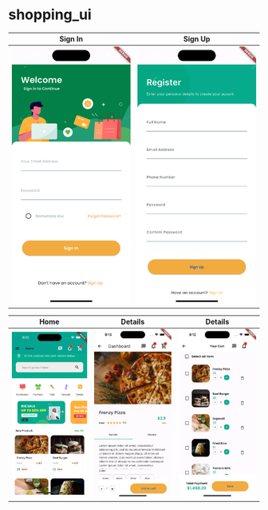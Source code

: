 # shopping_ui

| Sign In                                                                                       | Sign Up                                                                                       |
| --------------------------------------------------------------------------------------------- | --------------------------------------------------------------------------------------------- |
| ![Image 1]("./../assets/images/simulator_screenshot_35609A3B-CC95-4D3D-94F0-A779BF4FD483.png) | ![Image 2]("./../assets/images/simulator_screenshot_090A429B-DC2C-47B9-9040-DC947518B758.png) |

| Home                                                                                                                | Details                                                                                       | Details                                                                                                             |
| ------------------------------------------------------------------------------------------------------------------- | --------------------------------------------------------------------------------------------- | ------------------------------------------------------------------------------------------------------------------- |
| ![Image 1]("./../assets/images/Simulator%20Screenshot%20-%20iPhone%2015%20Pro%20-%202023-10-28%20at%2009.12.23.png) | ![Image 2]("./../assets/images/simulator_screenshot_52CCCB60-28F1-46D4-9B23-64AEA44ADABC.png) | ![Image 2]("./../assets/images/Simulator%20Screenshot%20-%20iPhone%2015%20Pro%20-%202023-10-28%20at%2009.12.33.png) |
